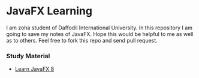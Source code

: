 # JavaFX Learning

I am zoha student of Daffodil International University. In this repository I am going to save my notes of JavaFX.
Hope this would be helpful to me as well as to others. Feel free to fork this repo and send pull request.


### Study Material
* [Learn JavaFX 8](http://www.apress.com/us/book/9781484211434)
